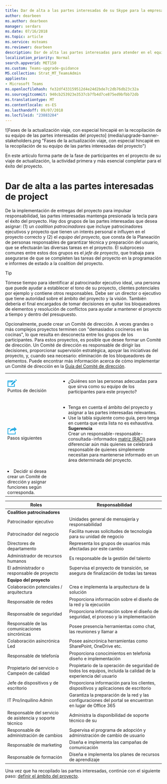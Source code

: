 ```yaml
---
title: Dar de alta a las partes interesadas de su Skype para la empresa para viaje de los equipos - Microsoft Teams
author: dearbeen
ms.author: dearbeen
manager: serdars
ms.date: 07/16/2018
ms.topic: article
ms.service: msteams
ms.reviewer: dearbeen
description: Dar de alta las partes interesadas para atender en el equipo del proyecto para la actualización.
localization_priority: Normal
search.appverid: MET150
ms.custom: Teams-upgrade-guidance
MS.collection: Strat_MT_TeamsAdmin
appliesto:
- Microsoft Teams
ms.openlocfilehash: fe32df433159512d4e24d2bde7c2db76db23c32a
ms.sourcegitcommit: 940cb253923e3537cb7fb4d7ce875ed9bfbb72db
ms.translationtype: MT
ms.contentlocale: es-ES
ms.lasthandoff: 09/07/2018
ms.locfileid: "23883284"
---
```

![Fases de la actualización viaje, con especial hincapié en la recopilación de su equipo de las partes interesadas del proyecto] (media/upgrade-banner-stakeholders.png "Fases de la actualización viaje, con especial hincapié en la recopilación de su equipo de las partes interesadas del proyecto")

En este artículo forma parte de la fase de participantes en el proyecto de su viaje de actualización, la actividad primera y más esencial completar para el éxito del proyecto. 

# <a name="enlist-your-project-stakeholders"></a>Dar de alta a las partes interesadas de project

De la implementación de entregas del proyecto para impulsar responsabilidad, las partes interesadas mantenga presionada la tecla para el éxito del proyecto. Hay dos grupos de las partes interesadas que desea asignar: (1) un _coalition patrocinadores_ que incluye patrocinadores ejecutivos y proyecto que tienen un interés personal e influyen en el proyecto correcto y (2) el _equipo del proyecto_, que consta de la Planeación de personas responsables de garantizar técnica y preparación del usuario, que se efectuarán las diversas tareas en el proyecto. El subproceso comunes entre estos dos grupos es el _jefe de proyecto_, que trabaja para asegurarse de que se completen las tareas del proyecto en la programación e informes de estado a la coalition del proyecto.

> [!Tip]
> Tómese tiempo para identificar al patrocinador ejecutivo ideal, una persona que puede ayudar a establecer el tono de su proyecto, clientes potenciales por ejemplo y contiene otros responsables. Debe ser un director o ejecutivo que tiene autoridad sobre el ámbito del proyecto y la visión. También debería el final encargados de tomar decisiones en quitar los bloqueadores de elementos y resolución de conflictos para ayudar a mantener el proyecto a tiempo y dentro del presupuesto.

Opcionalmente, puede crear un Comité de dirección. A veces grandes o más complejos proyectos terminen con "demasiados cocineros en las cocinas", lo que resulta en desconecta entre los grupos de los participantes. Para estos proyectos, es posible que desee formar un Comité de dirección. Un Comité de dirección es responsable de dirigir las decisiones, proporcionar supervisión estratégica, apoyar las iniciativas del proyecto, y, cuando sea necesario: eliminación de los bloqueadores de elementos. Puede encontrar más información acerca de cómo implementar un Comité de dirección en la [Guía del Comité de dirección](https://aka.ms/SteeringCommittee).

|    |     |
|-----------|------------|
| ![](media/audio_conferencing_image7.png) <br/>Puntos de decisión|<ul><li>¿Quiénes son las personas adecuadas para que sirva como su equipo de los participantes para este proyecto?</li></ul> |
| ![](media/audio_conferencing_image9.png)<br/>Pasos siguientes|<ul><li>Tenga en cuenta el ámbito del proyecto y asignar a las partes interesadas relevantes.</li><li>Use la tabla siguiente como guía, pero tenga en cuenta que esta lista no es exhaustiva.<br>**Sugerencia**<br>Crear un responsable-responsable-consultada-informados [matriz (RACI)](https://en.wikipedia.org/wiki/Responsibility_assignment_matrix) para diferenciar aún más quienes se celebrará responsable de quienes simplemente necesitan para mantenerse informado en un área determinada del proyecto.</li>
<li>Decidir si desea crear un Comité de dirección y asignar funciones según corresponda.</li></ul>|


| Roles                           | Responsabilidad                                                                  |
|---------------------------------|---------------------------------------------------------------------------------|
| **Coalition patrocinadores**       |                                                                                 | 
| Patrocinador ejecutivo               | Unidades general de mensajería y responsabilidad                                     |
| Patrocinador del negocio                | Facilita nuevas solicitudes de tecnología para su unidad de negocio                     |
| Directores de departamento             | Representa los grupos de usuarios más afectadas por este cambio                               | 
| Administrador de recursos humanos         | Es responsable de la gestión del talento                                            | 
| El administrador o responsable de proyecto            | Supervisa el proyecto de transición, se asegura de finalización de todas las tareas                | 
| **Equipo del proyecto**                |                                                                                 | 
| Colaboración potenciales / arquitectura   | Crea e implementa la arquitectura de la solución                                | 
| Responsable de redes                    | Proporciona información sobre el diseño de la red y la ejecución                             | 
| Responsable de seguridad                   | Proporciona información sobre el diseño de seguridad, el proceso y la implementación             | 
| Responsable de las comunicaciones sincrónicas | Posee presencia herramientas como chat, las reuniones y llamar a                       | 
| Colaboración asincrónica Led  | Posee asincrónica herramientas como SharePoint, OneDrive etc.               | 
| Responsable de telefonía                  | Proporciona conocimientos en telefonía diseño e implementación                      | 
| Propietario del servicio o Campeón de calidad | Propietario de la operación de seguridad de todos los equipos, incluida la calidad de la experiencia del usuario | 
| Jefe de dispositivos y de escritorio        | Proporciona información para los clientes, dispositivos y aplicaciones de escritorio                          | 
| IT Pro/inquilino Admin             | Garantiza la preparación de la red y las configuraciones del portal se encuentran en lugar de Office 365 | 
| Responsable del servicio de asistencia y soporte técnico          | Administra la disponibilidad de soporte técnico de su                                      | 
| Responsable de administración de cambios          | Supervisa el programa de adopción y administración de cambio de usuario                        | 
| Responsable de marketing                  | Diseña e implementa las campañas de comunicación                                 | 
| Responsable de formación                   | Diseña e implementa los planes de recursos de aprendizaje                                           |



Una vez que ha recopilado las partes interesadas, continúe con el siguiente paso: [definir el ámbito del proyecto](https://aka.ms/SkypetoTeams-Scope).

